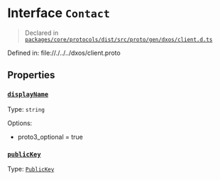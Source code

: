 # Interface `Contact`
> Declared in [`packages/core/protocols/dist/src/proto/gen/dxos/client.d.ts`]()

Defined in:
   file://./../../dxos/client.proto
## Properties
### [`displayName`]()
Type: `string`

Options:
  - proto3_optional = true
### [`publicKey`]()
Type: [`PublicKey`](/api/@dxos/client/classes/PublicKey)